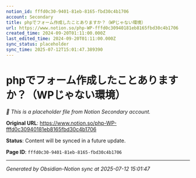 ```yaml
---
notion_id: fffd0c30-9401-81eb-8165-fbd30c4b1706
account: Secondary
title: phpでフォーム作成したことありますか？（WPじゃない環境）
url: https://www.notion.so/php-WP-fffd0c30940181eb8165fbd30c4b1706
created_time: 2024-09-20T01:11:00.000Z
last_edited_time: 2024-09-20T01:11:00.000Z
sync_status: placeholder
sync_time: 2025-07-12T15:01:47.389390
---
```


# phpでフォーム作成したことありますか？（WPじゃない環境）

*🔄 This is a placeholder file from Notion Secondary account.*

**Original URL**: https://www.notion.so/php-WP-fffd0c30940181eb8165fbd30c4b1706

**Status**: Content will be synced in a future update.

**Page ID**: `fffd0c30-9401-81eb-8165-fbd30c4b1706`

---

*Generated by Obsidian-Notion sync at 2025-07-12 15:01:47*
